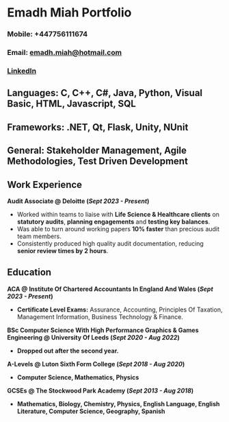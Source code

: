 # Emadh Miah Portfolio

### Mobile: +447756111674
### Email: emadh.miah@hotmail.com
### [LinkedIn](https://www.linkedin.com/in/emadh-miah/)

## Languages: C, C++, C#, Java, Python, Visual Basic, HTML, Javascript, SQL
## Frameworks: .NET, Qt, Flask, Unity, NUnit
## General: Stakeholder Management, Agile Methodologies, Test Driven Development

## Work Experience
**Audit Associate @ Deloitte (_Sept 2023 -  Present_)**
- Worked within teams to liaise with **Life Science & Healthcare clients** on **statutory audits**, **planning engagements** and **testing key balances**.
- Was able to turn around working papers **10% faster** than precious audit team members.
- Consistently produced high quality audit documentation, reducing **senior review times by 2 hours**.

## Education
**ACA @ Institute Of Chartered Accountants In England And Wales (_Sept 2023 - Present_)**
- **Certificate Level Exams:** Assurance, Accounting, Principles Of Taxation, Management Information, Business Technology & Finance.

**BSc Computer Science With High Performance Graphics & Games Engineering @ University Of Leeds (_Sept 2020 - Aug 2022_)**
- **Dropped out after the second year.**

**A-Levels @ Luton Sixth Form College (_Sept 2018 - Aug 2020_)**
- **Computer Science, Mathematics, Physics**

**GCSEs @ The Stockwood Park Academy (_Sept 2013 - Aug 2018_)**
- **Mathematics, Biology, Chemistry, Physics, English Language, English Literature, Computer Science, Geography, Spanish**
